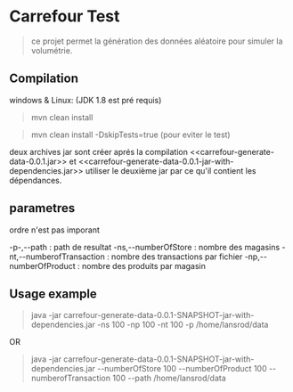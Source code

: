 # Carrefour Test
>ce projet permet la génération des données aléatoire pour simuler la volumétrie.

## Compilation

windows & Linux: (JDK 1.8 est pré requis)

>mvn clean install 
 
>mvn clean install -DskipTests=true (pour eviter le test)
 
 
deux archives jar sont créer aprés la compilation <<carrefour-generate-data-0.0.1.jar>> et 
<<carrefour-generate-data-0.0.1-jar-with-dependencies.jar>>
utiliser le deuxième jar par ce qu'il contient les dépendances. 

## parametres

ordre n'est pas imporant

-p-,--path  : path de resultat
-ns,--numberOfStore :  nombre des magasins
-nt,--numberofTransaction :  nombre des transactions par fichier
-np,--numberOfProduct : nombre des produits par magasin
 
 
## Usage example

> java -jar carrefour-generate-data-0.0.1-SNAPSHOT-jar-with-dependencies.jar -ns 100 -np 100 
-nt 100 -p /home/lansrod/data

OR
	
> java -jar carrefour-generate-data-0.0.1-SNAPSHOT-jar-with-dependencies.jar --numberOfStore 100
 --numberOfProduct 100 --numberofTransaction 100 --path /home/lansrod/data